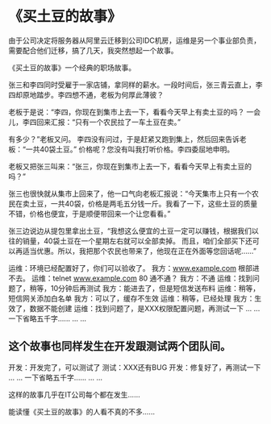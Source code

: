 # 《买土豆的故事》

由于公司决定将服务器从阿里云迁移到公司IDC机房，运维是另一个事业部负责，需要配合他们迁移，搞了几天，我突然想起一个故事。

《买土豆的故事》一个经典的职场故事。

张三和李四同时受雇于一家店铺，拿同样的薪水。一段时间后，张三青云直上，李四却原地踏步。李四想不通，老板为何厚此薄彼？

老板于是说：“李四，你现在到集市上去一下，看看今天早上有卖土豆的吗？ 一会儿，李四回来汇报：“只有一个农民拉了一车土豆在卖。”

有多少？”老板又问。 李四没有问过，于是赶紧又跑到集上，然后回来告诉老板：“一共40袋土豆。” 价格呢？您没有叫我打听价格。李四委屈地申明。

老板又把张三叫来：“张三，你现在到集市上去一下，看看今天早上有卖土豆的吗？”

张三也很快就从集市上回来了，他一口气向老板汇报说：“今天集市上只有一个农民在卖土豆，一共40袋，价格是两毛五分钱一斤。我看了一下，这些土豆的质量不错，价格也便宜，于是顺便带回来一个让您看看。”

张三边说边从提包里拿出土豆，“我想这么便宜的土豆一定可以赚钱，根据我们以往的销量，40袋土豆在一个星期左右就可以全部卖掉。 而且，咱们全部买下还可以再适当优惠。所以，我把那个农民也带来了，他现在正在外面等您回话呢……”

运维：环境已经配置好了，你们可以验收了。 我方：www.example.com 根部进不去。 运维：telnet www.example.com 80 通不通？ 我方：不通 运维：找到问题了，稍等，10分钟后再测试 我方：能进去了，但是短信发送布料 运维：稍等，短信网关添加白名单 我方：可以了，缓存不生效 运维：稍等，已经处理 我方：生效了，数据不能创建 运维：找到问题了，是XXX权限配置问题，再测试一下 ... ... 一下省略五千字...... ... ...

## 这个故事也同样发生在开发跟测试两个团队间。

开发：开发完了，可以测试了 测试：XXX还有BUG 开发：修复好了，再测试一下 ... ... 一下省略五千字...... ... ...

这样的故事几乎在IT公司每个都在发生......

能读懂《买土豆的故事》的人看不真的不多......

